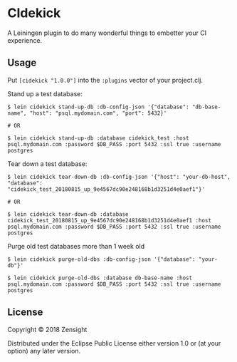 # CIdekick

A Leiningen plugin to do many wonderful things to embetter your CI experience.

## Usage

Put `[cidekick "1.0.0"]` into the `:plugins` vector of your project.clj.

Stand up a test database:

    $ lein cidekick stand-up-db :db-config-json '{"database": "db-base-name", "host": "psql.mydomain.com", "port": 5432}'

    # OR

    $ lein cidekick stand-up-db :database cidekick_test :host psql.mydomain.com :password $DB_PASS :port 5432 :ssl true :username postgres

Tear down a test database:

    $ lein cidekick tear-down-db :db-config-json '{"host": "your-db-host", "database": "cidekick_test_20180815_up_9e4567dc90e248168b1d3251d4e0aef1"}'

    # OR

    $ lein cidekick tear-down-db :database cidekick_test_20180815_up_9e4567dc90e248168b1d3251d4e0aef1 :host psql.mydomain.com :password $DB_PASS :port 5432 :ssl true :username postgres

Purge old test databases more than 1 week old

    $ lein cidekick purge-old-dbs :db-config-json '{"database": "your-db"}'

    $ lein cidekick purge-old-dbs :database db-base-name :host psql.mydomain.com :password $DB_PASS :port 5432 :ssl true :username postgres

## License

Copyright © 2018 Zensight

Distributed under the Eclipse Public License either version 1.0 or (at your
option) any later version.
